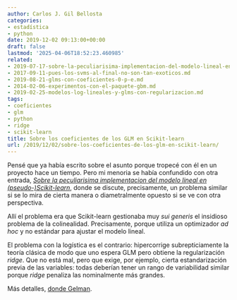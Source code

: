 ```yaml
---
author: Carlos J. Gil Bellosta
categories:
- estadística
- python
date: 2019-12-02 09:13:00+00:00
draft: false
lastmod: '2025-04-06T18:52:23.460985'
related:
- 2019-07-17-sobre-la-peculiarisima-implementacion-del-modelo-lineal-en-pseudo-scikit-learn.md
- 2017-09-11-pues-los-svms-al-final-no-son-tan-exoticos.md
- 2019-08-21-glms-con-coeficientes-0-p-e.md
- 2014-02-06-experimentos-con-el-paquete-gbm.md
- 2019-02-25-modelos-log-lineales-y-glms-con-regularizacion.md
tags:
- coeficientes
- glm
- python
- ridge
- scikit-learn
title: Sobre los coeficientes de los GLM en Scikit-learn
url: /2019/12/02/sobre-los-coeficientes-de-los-glm-en-scikit-learn/
---
```


Pensé que ya había escrito sobre el asunto porque tropecé con él en un proyecto hace un tiempo. Pero mi menoria se había confundido con otra entrada, _[Sobre la peculiarisima implementacion del modelo lineal en (pseudo-)Scikit-learn](https://datanalytics.com/2019/07/17/sobre-la-peculiarisima-implementacion-del-modelo-lineal-en-pseudo-scikit-learn/)_, donde se discute, precisamente, un problema similar si se lo mira de cierta manera o diametralmente opuesto si se ve con otra perspectiva.

Allí el problema era que Scikit-learn gestionaba muy _sui generis_ el insidioso problema de la colinealidad. Precisamente, porque utiliza un optimizador _ad hoc_ y no estándar para ajustar el modelo lineal.

El problema con la logística es el contrario: hipercorrige subrepticiamente la teoría clásica de modo que uno espera GLM pero obtiene la regularización _ridge_. Que no está mal, pero que exige, por ejemplo, cierta estandarización previa de las variables: todas deberían tener un rango de variabilidad similar porque _ridge_ penaliza las nominalmente más grandes.

Más detalles, [donde Gelman](https://statmodeling.stat.columbia.edu/2019/11/28/the-default-prior-for-logistic-regression-coefficients-in-scikit-learn/).